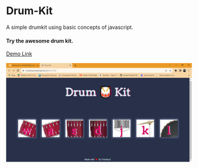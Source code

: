 # Drum-Kit

A simple drumkit using basic concepts of javascript.

<h4>Try the awesome drum kit.</h4>
<a href="https://mukeshpandey9.github.io/Drum-Kit/">Demo Link</a>

<br/>
<br/>


<img src="./Drum Kit - Google Chrome 8_23_2023 10_03_08 PM.png" />

